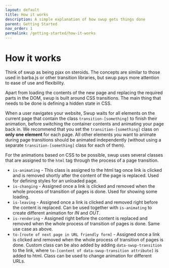 ```yaml
---
layout: default
title: How it works
description: A simple explanation of how swup gets things done
parent: Getting Started
nav_order: 1
permalink: /getting-started/how-it-works
---
```

# How it works

Think of swup as being pjax on steroids. The concepts are similar to those used in barba.js or other transition libraries, but swup pays more attention to ease of use and flexibility.

Apart from loading the contents of the new page and replacing the required parts in the DOM, swup is built around CSS transitions.
The main thing that needs to be done is defining a hidden state in CSS.

When a user navigates your website, Swup waits for all elements on the current page that contain the class `transition-[something]` to finish their animation, before switching the container contents and animating your page back in. We recommend that you set the `transition-[something]` class on **only one element** for each page. All other elements you want to animate during page transitions should be animated independently (without using a separate `transition-[something]` class for each of them).

For the animations based on CSS to be possible, swup uses several classes that are assigned to the `html` tag through the process of a page transition.

- `is-animating` - This class is assigned to the html tag once link is clicked and is removed shortly after the content of the page is replaced. Used for defining styles for an unloaded page.
- `is-changing` - Assigned once a link is clicked and removed when the whole process of transition of pages is done. Used for showing some loading.
- `is-leaving` - Assigned once a link is clicked and removed right before the content is replaced. Can be used together with `is-animating` to create different animation for _IN_ and _OUT_.
- `is-rendering` - Assigned right before the content is replaced and removed when the whole process of transition of pages is done. Same use case as above.
- `to-[route of next page in URL friendly form]` - Assigned once a link is clicked and removed when the whole process of transition of pages is done.
  Custom class can be also added by adding `data-swup-transition` to the link, where `to-[content of data-swup-transition attribute]` is added to html.
  Class can be used to change animation for different URLs.
